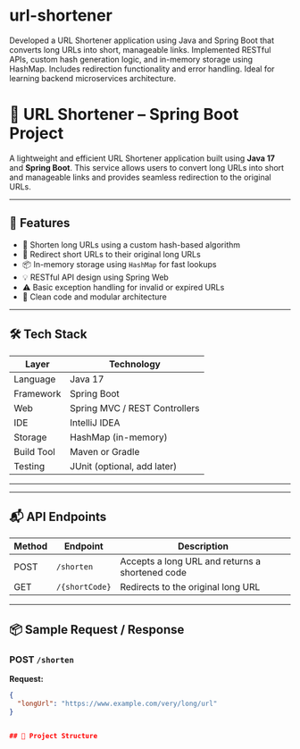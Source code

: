 # url-shortener
Developed a URL Shortener application using Java and Spring Boot that converts long URLs into short, manageable links. Implemented RESTful APIs, custom hash generation logic, and in-memory storage using HashMap. Includes redirection functionality and error handling. Ideal for learning backend microservices architecture.
# 🔗 URL Shortener – Spring Boot Project

A lightweight and efficient URL Shortener application built using **Java 17** and **Spring Boot**. This service allows users to convert long URLs into short and manageable links and provides seamless redirection to the original URLs.

---

## 🚀 Features

- 🔐 Shorten long URLs using a custom hash-based algorithm
- 🔄 Redirect short URLs to their original long URLs
- 📦 In-memory storage using `HashMap` for fast lookups
- 💡 RESTful API design using Spring Web
- ⚠️ Basic exception handling for invalid or expired URLs
- 🧹 Clean code and modular architecture

---

## 🛠️ Tech Stack

| Layer        | Technology                     |
|--------------|--------------------------------|
| Language     | Java 17                        |
| Framework    | Spring Boot                    |
| Web          | Spring MVC / REST Controllers  |
| IDE          | IntelliJ IDEA                  |
| Storage      | HashMap (in-memory)            |
| Build Tool   | Maven or Gradle                |
| Testing      | JUnit (optional, add later)    |

---



---

## 📬 API Endpoints

| Method | Endpoint           | Description                       |
|--------|--------------------|-----------------------------------|
| POST   | `/shorten`         | Accepts a long URL and returns a shortened code |
| GET    | `/{shortCode}`     | Redirects to the original long URL |

---

## 📦 Sample Request / Response

### POST `/shorten`

**Request:**
```json
{
  "longUrl": "https://www.example.com/very/long/url"
}


## 📁 Project Structure

